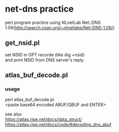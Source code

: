 # net-dns practice
perl program practice using NLnetLab Net::DNS 1.06(http://search.cpan.org/~nlnetlabs/Net-DNS-1.06/)

## get_nsid.pl
set NSID in OPT recorde (like dig +nsid)  
and print NSID from DNS server's reply.  

## atlas_buf_decode.pl
### usage
perl atlas_buf_decode.pl  
<paste base64 encoded ABUF/QBUF and ENTER>

see also  
https://atlas.ripe.net/docs/data_struct/  
https://atlas.ripe.net/docs/code/#decoding_dns_abuf

